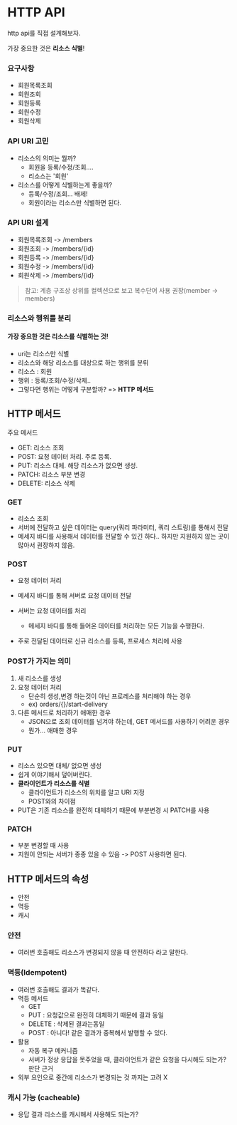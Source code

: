 # HTTP API

http api를 직접 설계해보자.

가장 중요한 것은 **리소스 식별**!



### 요구사항

- 회원목록조회
- 회원조회
- 회원등록
- 회원수정
- 회원삭제



### API URI 고민

- 리소스의 의미는 뭘까?
  - 회원을 등록/수정/조회....
  - 리소스는 '회원'
- 리소스를 어떻게 식별하는게 좋을까?
  - 등록/수정/조회... 배제!
  - 회원이라는 리소스만 식별하면 된다.



### API URI 설계

- 회원목록조회 -> /members
- 회원조회 -> /members/{id}
- 회원등록 -> /members/{id}
- 회원수정 -> /members/{id}
- 회원삭제 -> /members/{id}

> 참고: 계층 구조상 상위를 컬렉션으로 보고 복수단어 사용 권장(member -> members)



### 리소스와 행위를 분리

#### 가장 중요한 것은 리소스를 식별하는 것!

- uri는 리소스만 식별
- 리소스와 해당 리소스를 대상으로 하는 행위를 분뤼
- 리소스 : 회원
- 행위 : 등록/조회/수정/삭제..
- 그렇다면 행위는 어떻게 구분할까? => **HTTP 메서드**





## HTTP 메서드

주요 메서드

- GET: 리소스 조회
- POST: 요청 데이터 처리. 주로 등록.
- PUT: 리소스 대체. 해당 리소스가 없으면 생성.
- PATCH: 리소스 부분 변경
- DELETE: 리소스 삭제





### GET

- 리소스 조회
- 서버에 전달하고 싶은 데이터는 query(쿼리 파라미터, 쿼리 스트링)를 통해서 전달
- 메세지 바디를 사용해서 데이터를 전달할 수 있긴 하다.. 하지만 지원하지 않는 곳이 많아서 권장하지 않음.



### POST

- 요청 데이터 처리
- 메세지 바디를 통해 서버로 요청 데이터 전달
- 서버는 요청 데이터를 처리
  - 메세지 바디를 통해 들어온 데이터를 처리하는 모든 기능을 수행한다.

- 주로 전달된 데이터로 신규 리소스를 등록, 프로세스 처리에 사용



### POST가 가지는 의미

1. 새 리소스를 생성
2. 요청 데이터 처리
   - 단순히 생성,변경 하는것이 아닌 프로레스를 처리해야 하는 경우
   - ex) orders/{}/start-delivery
3. 다른 메서드로 처리하기 애매한 경우
   - JSON으로 조회 데이터를 넘겨야 하는데, GET 메서드를 사용하기 어려운 경우
   - 뭔가... 애매한 경우



### PUT

- 리소스 있으면 대체/ 없으면 생성
- 쉽게 이야기해서 덮어버린다.
- **클라이언트가 리소스를 식별**
  - 클라이언트가 리소스의 위치를 알고 URI 지정
  - POST와의 차이점
- PUT은 기존 리소스를 완전히 대체하기 때문에 부분변경 시 PATCH를 사용



### PATCH

- 부분 변경할 때 사용
- 지원이 안되는 서버가 종종 있을 수 있음 -> POST 사용하면 된다.





## HTTP 메서드의 속성

- 안전
- 멱등
- 캐시



### 안전 

- 여러번 호출해도 리소스가 변경되지 않을 때 안전하다 라고 말한다.

### 멱등(Idempotent)

- 여러번 호출해도 결과가 똑같다.
- 멱등 메서드
  - GET
  - PUT : 요청값으로 완전히 대체하기 때문에 결과 동일
  - DELETE : 삭제된 결과는동일
  - POST : 아니다! 같은 결과가 중복해서 발행할 수 있다.
- 활용
  - 자동 복구 메커니즘
  - 서버가 정상 응답을 못주었을 때, 클라이언트가 같은 요청을 다시해도 되는가? 판단 근거
- 외부 요인으로 중간에 리소스가 변경되는 것 까지는 고려 X

### 캐시 가능 (cacheable)

- 응답 결과 리소스를 캐시해서 사용해도 되는가?


